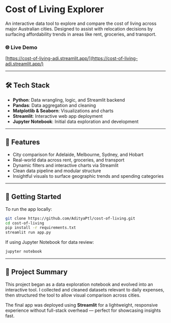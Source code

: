 # Cost of Living Explorer

An interactive data tool to explore and compare the cost of living across major Australian cities. Designed to assist with relocation decisions by surfacing affordability trends in areas like rent, groceries, and transport.

### 🌐 Live Demo  
[https://cost-of-living-adi.streamlit.app/](https://cost-of-living-adi.streamlit.app/)

---

## 🛠️ Tech Stack

- **Python**: Data wrangling, logic, and Streamlit backend
- **Pandas**: Data aggregation and cleaning
- **Matplotlib & Seaborn**: Visualizations and charts
- **Streamlit**: Interactive web app deployment
- **Jupyter Notebook**: Initial data exploration and development

---

## 📌 Features

- City comparison for Adelaide, Melbourne, Sydney, and Hobart
- Real-world data across rent, groceries, and transport
- Dynamic filters and interactive charts via Streamlit
- Clean data pipeline and modular structure
- Insightful visuals to surface geographic trends and spending categories

---

## 🚀 Getting Started

To run the app locally:

```bash
git clone https://github.com/AdityaPtl/cost-of-living.git
cd cost-of-living
pip install -r requirements.txt
streamlit run app.py
```

If using Jupyter Notebook for data review:

```bash
jupyter notebook
```

---

## 🧠 Project Summary

This project began as a data exploration notebook and evolved into an interactive tool. I collected and cleaned datasets relevant to daily expenses, then structured the tool to allow visual comparison across cities.

The final app was deployed using **Streamlit** for a lightweight, responsive experience without full-stack overhead — perfect for showcasing insights fast.
